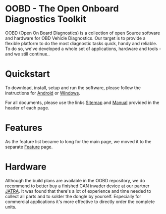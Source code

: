 # OOBD - The Open Onboard Diagnostics Toolkit

OOBD (Open On Board Diagnostics) is a collection of open Source software and hardware for OBD Vehicle Diagnostics. Our target is to provide a flexible platform to do the most diagnostic tasks quick, handy and reliable. To do so, we've developed a whole set of applications, hardware and tools - and we still continue..

# Quickstart

To download, install, setup and run the software, please follow the instructions for [Android](http://oobd.org/doku.php?id=doc:startup_android) or [Windows](http://oobd.org/doku.php?id=doc:startup_windows).

For all documents, please use the links [Sitemap](http://oobd.org/doku.php?id=start&do=index) and [Manual](http://oobd.org/doku.php?id=doc:start) provided in the header of each page.

# Features
As the feature list became to long for the main page, we moved it to the separate [Feature](http://oobd.org/doku.php?id=web:features) page.

# Hardware

Although the build plans are available in the OOBD repository, we do recommend to better buy a finished CAN invader device at our partner [JATRA](http://caninvader.com/). It was found that there's a lot of experience and time needed to collect all parts and to solder the dongle by yourself. Especially for commercial applications it's more effective to directly order the complete units.

